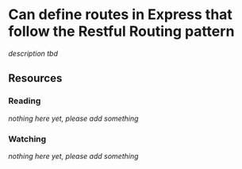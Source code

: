 # Can define routes in Express that follow the Restful Routing pattern

_description tbd_

## Resources

### Reading

_nothing here yet, please add something_

### Watching

_nothing here yet, please add something_
